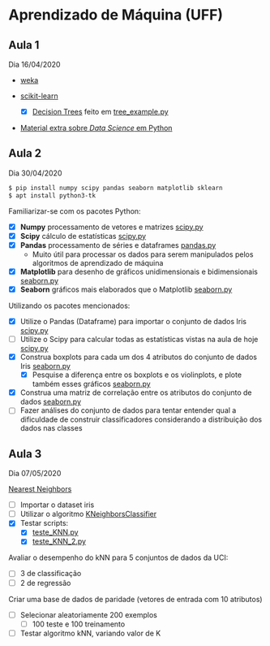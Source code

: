 # Aprendizado de Máquina (UFF)

## Aula 1

Dia 16/04/2020

- [weka](https://waikato.github.io/weka-wiki/downloading_weka/)

- [scikit-learn](https://scikit-learn.org/stable/getting_started.html)

  - [X] [Decision Trees](https://scikit-learn.org/stable/modules/tree.html) feito em [tree_example.py](aula1/1tree_example.py)

- [Material extra sobre *Data Science* em Python](https://jakevdp.github.io/PythonDataScienceHandbook/)

## Aula 2

Dia 30/04/2020

```bash
$ pip install numpy scipy pandas seaborn matplotlib sklearn
$ apt install python3-tk
```

Familiarizar-se com os pacotes Python:

- [X] **Numpy** processamento de vetores e matrizes [scipy.py](aula2/2scipy.py)
- [X] **Scipy** cálculo de estatísticas [scipy.py](aula2/2scipy.py)
- [X] **Pandas** processamento de séries e dataframes [pandas.py](aula2/1pandas.py)
  - Muito útil para processar os dados para serem manipulados pelos algoritmos de aprendizado de máquina
- [X] **Matplotlib** para desenho de gráficos unidimensionais e bidimensionais [seaborn.py](aula2/3seaborn.py)
- [X] **Seaborn** gráficos mais elaborados que o Matplotlib [seaborn.py](aula2/3seaborn.py)

Utilizando os pacotes mencionados:

- [X] Utilize o Pandas (Dataframe) para importar o conjunto de dados Iris [scipy.py](aula2/2scipy.py)
- [ ] Utilize o Scipy para calcular todas as estatísticas vistas na aula de hoje [scipy.py](aula2/2scipy.py)
- [X] Construa boxplots para cada um dos 4 atributos do conjunto de dados Iris [seaborn.py](aula2/3seaborn.py)
  - [X] Pesquise a diferença entre os boxplots e os violinplots, e plote também esses gráficos [seaborn.py](aula2/3seaborn.py)
- [X] Construa uma matriz de correlação entre os atributos do conjunto de dados [seaborn.py](aula2/3seaborn.py)
- [ ] Fazer análises do conjunto de dados para tentar entender qual a dificuldade de construir classificadores considerando a distribuição dos dados nas classes

## Aula 3

Dia 07/05/2020

[Nearest Neighbors](http://scikit-learn.org/stable/modules/neighbors.html)

- [ ] Importar o dataset iris
- [ ] Utilizar o algoritmo [KNeighborsClassifier](https://scikit-learn.org/stable/modules/generated/sklearn.neighbors.KNeighborsClassifier.html#sklearn.neighbors.KNeighborsClassifier)
- [X] Testar scripts:
  - [X] [teste_KNN.py](aula3/1teste_KNN.py)
  - [X] [teste_KNN_2.py](aula3/2teste_KNN_2.py)

Avaliar o desempenho do kNN para 5 conjuntos de dados da UCI:

- [ ] 3 de classificação
- [ ] 2 de regressão

Criar uma base de dados de paridade (vetores de entrada com 10 atributos)
- [ ] Selecionar aleatoriamente 200 exemplos
  - [ ] 100 teste e 100 treinamento
- [ ] Testar algoritmo kNN, variando valor de K

